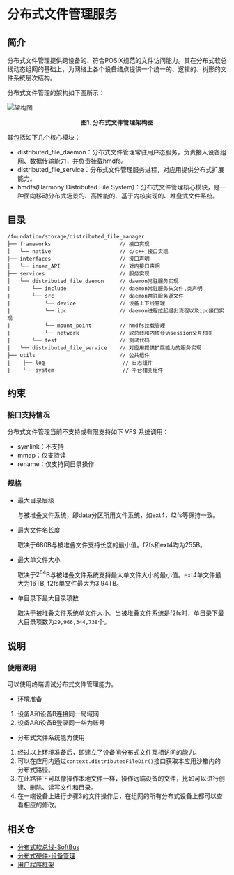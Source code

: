 # 分布式文件管理服务

## **简介**

分布式文件管理提供跨设备的、符合POSIX规范的文件访问能力。其在分布式软总线动态组网的基础上，为网络上各个设备结点提供一个统一的、逻辑的、树形的文件系统层次结构。

分布式文件管理的架构如下图所示：

![架构图](https://images.gitee.com/uploads/images/2022/0107/113135_1cef6c44_7809790.png "hmdfs架构图update20220107.png")
**<center><p> 图1. 分布式文件管理架构图</p></center>**

其包括如下几个核心模块：

- distributed_file_daemon：分布式文件管理常驻用户态服务，负责接入设备组网、数据传输能力，并负责挂载hmdfs。
- distributed_file_service：分布式文件管理服务进程，对应用提供分布式扩展能力。
- hmdfs(Harmony Distributed File System)：分布式文件管理核心模块，是一种面向移动分布式场景的、高性能的、基于内核实现的、堆叠式文件系统。

## **目录**

```raw
/foundation/storage/distributed_file_manager
├── frameworks                      // 接口实现
│   └── native                      // c/c++ 接口实现
├── interfaces                      // 接口声明
│   └── inner_API                   // 对内接口声明
├── services                        // 服务实现
│   └── distributed_file_daemon     // daemon常驻服务实现
|       └── include                 // daemon常驻服务头文件,类声明
|       └── src                     // daemon常驻服务源文件
|           └── device              // 设备上下线管理
|           └── ipc                 // daemon进程拉起退出流程以及ipc接口实现
|           └── mount_point         // hmdfs挂载管理
|           └── network             // 软总线和内核会话session交互相关
|       └── test                    // 测试代码
|   └── distributed_file_service    // 对应用提供扩展能力的服务实现
├── utils                           // 公共组件
|    ├── log                         // 日志组件
|    └── system                      // 平台相关组件
```

## **约束**

### 接口支持情况

分布式文件管理当前不支持或有限支持如下 VFS 系统调用：

- symlink：不支持
- mmap：仅支持读
- rename：仅支持同目录操作

### 规格

- 最大目录层级

    与被堆叠文件系统，即data分区所用文件系统，如ext4，f2fs等保持一致。
- 最大文件名长度
 
    取决于680B与被堆叠文件支持长度的最小值。f2fs和ext4均为255B。
- 最大单文件大小

    取决于$2^{64}$B与被堆叠文件系统支持最大单文件大小的最小值。ext4单文件最大为16TB, f2fs单文件最大为3.94TB。
- 单目录下最大目录项数

    取决于被堆叠文件系统单文件大小。当被堆叠文件系统是f2fs时，单目录下最大目录项数为`29,966,344,738`个。

## **说明**

### 使用说明

可以使用终端调试分布式文件管理能力。
-   环境准备

1) 设备A和设备B连接同一局域网
2) 设备A和设备B登录同一华为账号
-   分布式文件系统能力使用
 
1) 经过以上环境准备后，即建立了设备间分布式文件互相访问的能力。
2) 可以在应用内通过```context.distributedFileDir()```接口获取本应用沙箱内的分布式路径。
3) 在此路径下可以像操作本地文件一样，操作远端设备的文件，比如可以进行创建、删除、读写文件和目录。
4) 在一端设备上进行步骤3的文件操作后，在组网的所有分布式设备上都可以查看相应的修改。

## 相关仓

- [分布式软总线-SoftBus](https://gitee.com/openharmony/communication_dsoftbus)
- [分布式硬件-设备管理](https://gitee.com/openharmony/device_manager)
- [用户程序框架](https://gitee.com/openharmony/appexecfwk_standard)
